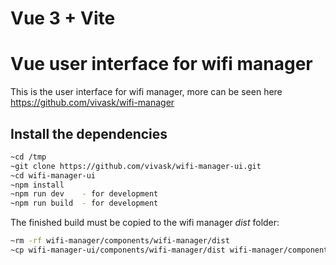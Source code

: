 # Vue 3 + Vite

# Vue user interface for wifi manager

This is the user interface for wifi manager, more can be seen here https://github.com/vivask/wifi-manager

## Install the dependencies

```sh
~cd /tmp
~git clone https://github.com/vivask/wifi-manager-ui.git
~cd wifi-manager-ui
~npm install
~npm run dev    - for development
~npm run build  - for development
```

The finished build must be copied to the wifi manager _dist_ folder:

```sh
~rm -rf wifi-manager/components/wifi-manager/dist
~cp wifi-manager-ui/components/wifi-manager/dist wifi-manager/components/wifi-manager/dist
```
